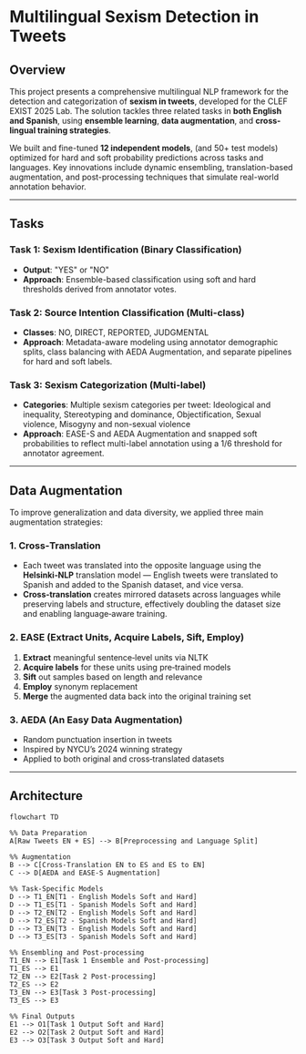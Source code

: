 # Multilingual Sexism Detection in Tweets

## Overview

This project presents a comprehensive multilingual NLP framework for the detection and categorization of **sexism in tweets**, developed for the CLEF EXIST 2025 Lab. The solution tackles three related tasks in **both English and Spanish**, using **ensemble learning**, **data augmentation**, and **cross-lingual training strategies**.

We built and fine-tuned **12 independent models**, (and 50+ test models) optimized for hard and soft probability predictions across tasks and languages. Key innovations include dynamic ensembling, translation-based augmentation, and post-processing techniques that simulate real-world annotation behavior.

---

## Tasks

### Task 1: Sexism Identification (Binary Classification)
- **Output**: "YES" or "NO"
- **Approach**: Ensemble-based classification using soft and hard thresholds derived from annotator votes.

### Task 2: Source Intention Classification (Multi-class)
- **Classes**: NO, DIRECT, REPORTED, JUDGMENTAL
- **Approach**: Metadata-aware modeling using annotator demographic splits, class balancing with AEDA Augmentation, and separate pipelines for hard and soft labels.

### Task 3: Sexism Categorization (Multi-label)
- **Categories**: Multiple sexism categories per tweet: Ideological and inequality, Stereotyping and dominance, Objectification, Sexual violence, Misogyny and non-sexual violence
- **Approach**: EASE-S and AEDA Augmentation and snapped soft probabilities to reflect multi-label annotation using a 1/6 threshold for annotator agreement.

---
## Data Augmentation

To improve generalization and data diversity, we applied three main augmentation strategies:

### 1. Cross‑Translation
- Each tweet was translated into the opposite language using the **Helsinki‑NLP** translation model — English tweets were translated to Spanish and added to the Spanish dataset, and vice versa.  
- **Cross‑translation** creates mirrored datasets across languages while preserving labels and structure, effectively doubling the dataset size and enabling language‑aware training.

### 2. EASE (Extract Units, Acquire Labels, Sift, Employ)
1. **Extract** meaningful sentence‑level units via NLTK  
2. **Acquire labels** for these units using pre‑trained models  
3. **Sift** out samples based on length and relevance  
4. **Employ** synonym replacement  
5. **Merge** the augmented data back into the original training set

### 3. AEDA (An Easy Data Augmentation)
- Random punctuation insertion in tweets  
- Inspired by NYCU’s 2024 winning strategy  
- Applied to both original and cross‑translated datasets

---
## Architecture

```mermaid
flowchart TD

%% Data Preparation
A[Raw Tweets EN + ES] --> B[Preprocessing and Language Split]

%% Augmentation
B --> C[Cross-Translation EN to ES and ES to EN]
C --> D[AEDA and EASE-S Augmentation]

%% Task-Specific Models
D --> T1_EN[T1 - English Models Soft and Hard]
D --> T1_ES[T1 - Spanish Models Soft and Hard]
D --> T2_EN[T2 - English Models Soft and Hard]
D --> T2_ES[T2 - Spanish Models Soft and Hard]
D --> T3_EN[T3 - English Models Soft and Hard]
D --> T3_ES[T3 - Spanish Models Soft and Hard]

%% Ensembling and Post-processing
T1_EN --> E1[Task 1 Ensemble and Post-processing]
T1_ES --> E1
T2_EN --> E2[Task 2 Post-processing]
T2_ES --> E2
T3_EN --> E3[Task 3 Post-processing]
T3_ES --> E3

%% Final Outputs
E1 --> O1[Task 1 Output Soft and Hard]
E2 --> O2[Task 2 Output Soft and Hard]
E3 --> O3[Task 3 Output Soft and Hard]
```
